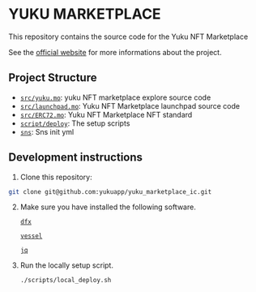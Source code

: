 # YUKU MARKETPLACE
This repository contains the source code for the Yuku NFT Marketplace

See the [official website](https://yuku.app/marketplace) for more informations about the project.

## Project Structure

- [`src/yuku.mo`](src/yuku.mo): yuku NFT marketplace explore source code
- [`src/launchpad.mo`](src/launchpad.mo): Yuku NFT Marketplace launchpad source code 
- [`src/ERC72.mo`](src/ERC721.mo): Yuku NFT Marketplace NFT standard
- [`script/deploy`](scripts/deploy): The setup scripts
- [`sns`](sns): Sns init yml

## Development instructions
1. Clone this repository:
  ```sh
  git clone git@github.com:yukuapp/yuku_marketplace_ic.git
  ```

2. Make sure you have installed the following software.

   [`dfx`](https://internetcomputer.org/docs/current/references/samples/svelte/sveltekit-starter/#dfx)

   [`vessel`](https://github.com/dfinity/vessel)
   
   [`jq`](https://pypi.org/project/jq/)

3. Run the locally setup script.
    ```sh
    ./scripts/local_deploy.sh
    ```